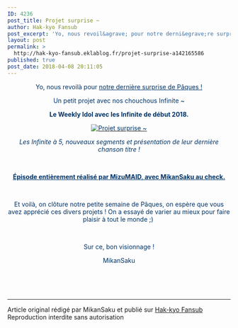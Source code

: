 ```yaml
---
ID: 4236
post_title: Projet surprise ~
author: Hak-kyo Fansub
post_excerpt: 'Yo, nous revoil&agrave; pour notre derni&egrave;re surprise de P&acirc;ques ! Un petit projet avec nos chouchous Infinite ~ Le Weekly Idol avec les Infinite de d&eacute;but 2018. Les Infinite &agrave; 5, nouveaux segments et pr&eacute;sentation de leur derni&egrave;re chanson titre ! &nbsp; &Eacute;pisode enti&egrave;rement r&eacute;alis&eacute; par MizuMAID, avec...'
layout: post
permalink: >
  http://hak-kyo-fansub.eklablog.fr/projet-surprise-a142165586
published: true
post_date: 2018-04-08 20:11:05
---
```

<p style="text-align: center;"><span style="color: #003366;">Yo, nous revoil&agrave; pour <span style="text-decoration: underline;">notre derni&egrave;re surprise de P&acirc;ques !</span></span></p>
<p style="text-align: center;"><span style="color: #003366;">Un petit projet avec nos chouchous Infinite ~</span></p>
<p style="text-align: center;"><strong><span style="color: #003366;">Le Weekly Idol avec les Infinite de d&eacute;but 2018.</span></strong></p>
<p style="text-align: center;"><a href="http://hak-kyo-fansub.eklablog.fr/weekly-idol-a102345673"><span style="color: #003366;"><img src="https://united-subs.dearclouds.com/wp-content/uploads/2018/05/d4c36fe09d407074a48d2314df12ede6.jpg" alt="Projet surprise ~"/></span></a></p>
<p style="text-align: center;"><em><span style="color: #003366;">Les Infinite &agrave; 5, nouveaux segments et pr&eacute;sentation de leur derni&egrave;re chanson titre !</span></em></p>
<p style="text-align: center;">&nbsp;</p>
<p style="text-align: center;"><span style="text-decoration: underline;"><strong><span style="color: #003366; text-decoration: underline;">&Eacute;pisode enti&egrave;rement r&eacute;alis&eacute; par MizuMAID, avec MikanSaku au check.</span></strong></span></p>
<p style="text-align: center;">&nbsp;</p>
<p style="text-align: center;"><span style="color: #003366;">Et voil&agrave;, on cl&ocirc;ture notre petite semaine de P&acirc;ques, on esp&egrave;re que vous avez appr&eacute;ci&eacute; ces divers projets ! On a essay&eacute; de varier au mieux pour faire plaisir &agrave; tout le monde ;)&nbsp;</span></p>
<p style="text-align: center;">&nbsp;</p>
<p style="text-align: center;"><span style="color: #003366;">Sur ce, bon visionnage !</span></p>
<p style="text-align: center;"><span style="color: #003366;">MikanSaku</span></p><br /><br /><br /><hr />Article original rédigé par MikanSaku et publié sur <a href="http://hak-kyo-fansub.eklablog.fr/">Hak-kyo Fansub</a> <br /> Reproduction interdite sans autorisation